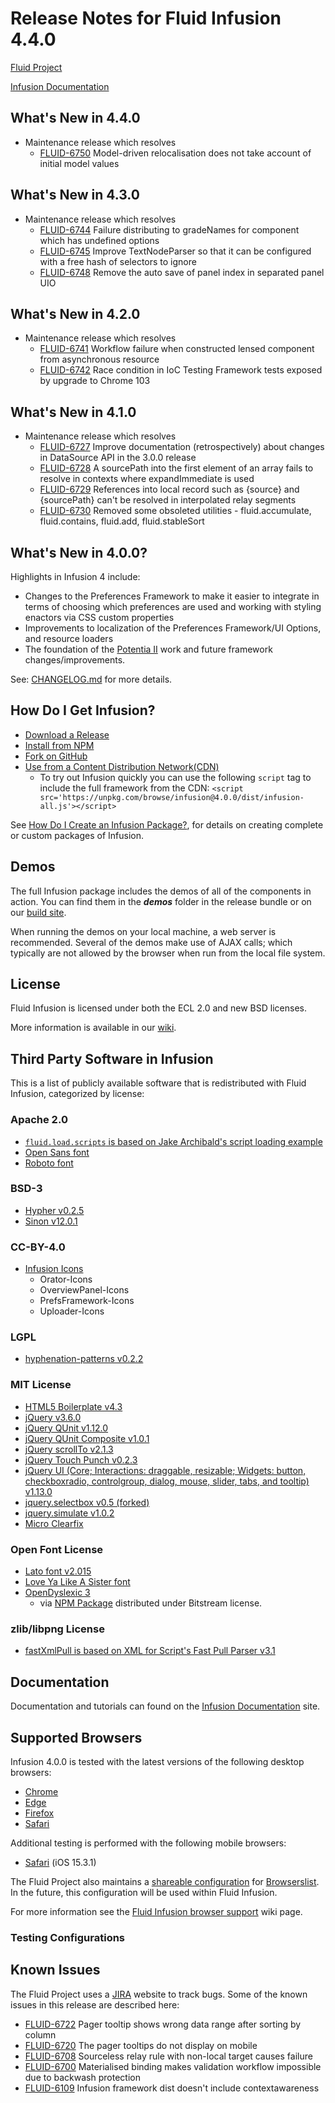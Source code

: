 # Release Notes for Fluid Infusion 4.4.0

[Fluid Project](https://fluidproject.org)

[Infusion Documentation](https://github.com/fluid-project/infusion-docs)

## What's New in 4.4.0

* Maintenance release which resolves
  * [FLUID-6750](https://issues.fluidproject.org/browse/FLUID-6750) Model-driven relocalisation does not take account
    of initial model values

## What's New in 4.3.0

* Maintenance release which resolves
  * [FLUID-6744](https://issues.fluidproject.org/browse/FLUID-6744) Failure distributing to gradeNames for component
    which has undefined options
  * [FLUID-6745](https://issues.fluidproject.org/browse/FLUID-6745) Improve TextNodeParser so that it can be configured
    with a free hash of selectors to ignore
  * [FLUID-6748](https://issues.fluidproject.org/browse/FLUID-6748) Remove the auto save of panel index in separated
    panel UIO

## What's New in 4.2.0

* Maintenance release which resolves
  * [FLUID-6741](https://issues.fluidproject.org/browse/FLUID-6741) Workflow failure when constructed lensed component
    from asynchronous resource
  * [FLUID-6742](https://issues.fluidproject.org/browse/FLUID-6742) Race condition in IoC Testing Framework tests
    exposed by upgrade to Chrome 103

## What's New in 4.1.0

* Maintenance release which resolves
  * [FLUID-6727](https://issues.fluidproject.org/browse/FLUID-6727) Improve documentation (retrospectively) about changes
    in DataSource API in the 3.0.0 release
  * [FLUID-6728](https://issues.fluidproject.org/browse/FLUID-6728) A sourcePath into the first element of an array fails
  to resolve in contexts where expandImmediate is used
  * [FLUID-6729](https://issues.fluidproject.org/browse/FLUID-6729) References into local record such as {source} and
  {sourcePath} can't be resolved in interpolated relay segments
  * [FLUID-6730](https://issues.fluidproject.org/browse/FLUID-6730) Removed some obsoleted utilities - fluid.accumulate,
    fluid.contains, fluid.add, fluid.stableSort

## What's New in 4.0.0?

Highlights in Infusion 4 include:

* Changes to the Preferences Framework to make it easier to integrate in terms of choosing which preferences are used
  and working with styling enactors via CSS custom properties
* Improvements to localization of the Preferences Framework/UI Options, and resource loaders
* The foundation of the [Potentia II](https://issues.fluidproject.org/browse/FLUID-6148) work and future framework
  changes/improvements.

See: [CHANGELOG.md](./CHANGELOG.md) for more details.

## How Do I Get Infusion?

* [Download a Release](https://github.com/fluid-project/infusion/releases)
* [Install from NPM](https://www.npmjs.com/package/infusion)
* [Fork on GitHub](https://github.com/fluid-project/infusion)
* [Use from a Content Distribution Network(CDN)](https://unpkg.com/browse/infusion)
  * To try out Infusion quickly you can use the following `script` tag to include the full framework from the CDN:
    `<script src='https://unpkg.com/browse/infusion@4.0.0/dist/infusion-all.js'></script>`

See [How Do I Create an Infusion Package?](README.md#how-do-i-create-an-infusion-package), for details on creating
complete or custom packages of Infusion.

## Demos

The full Infusion package includes the demos of all of the components in action. You can find them in the _**demos**_
folder in the release bundle or on our [build site](https://build.fluidproject.org/).

When running the demos on your local machine, a web server is recommended. Several of the demos make use of AJAX calls;
which typically are not allowed by the browser when run from the local file system.

## License

Fluid Infusion is licensed under both the ECL 2.0 and new BSD licenses.

More information is available in our [wiki](https://wiki.fluidproject.org/display/fluid/Fluid+Licensing).

## Third Party Software in Infusion

This is a list of publicly available software that is redistributed with Fluid Infusion,
categorized by license:

### Apache 2.0

* [`fluid.load.scripts` is based on Jake Archibald's script loading example](
  https://www.html5rocks.com/en/tutorials/speed/script-loading/#toc-dom-rescue)
* [Open Sans font](https://www.google.com/fonts/specimen/Open+Sans)
* [Roboto font](https://fonts.google.com/specimen/Roboto)

### BSD-3

* [Hypher v0.2.5](https://github.com/bramstein/Hypher)
* [Sinon v12.0.1](https://sinonjs.org)

### CC-BY-4.0

* [Infusion Icons](https://github.com/fluid-project/infusion-icons)
  * Orator-Icons
  * OverviewPanel-Icons
  * PrefsFramework-Icons
  * Uploader-Icons

### LGPL

* [hyphenation-patterns v0.2.2](https://github.com/bramstein/hyphenation-patterns)

### MIT License

* [HTML5 Boilerplate v4.3](https://html5boilerplate.com/)
* [jQuery v3.6.0](https://jquery.com/)
* [jQuery QUnit v1.12.0](https://qunitjs.com)
* [jQuery QUnit Composite v1.0.1](https://github.com/jquery/qunit-composite)
* [jQuery scrollTo v2.1.3](https://github.com/flesler/jquery.scrollTo)
* [jQuery Touch Punch v0.2.3](http://touchpunch.furf.com/)
* [jQuery UI (Core; Interactions: draggable, resizable; Widgets: button, checkboxradio, controlgroup, dialog, mouse,
  slider, tabs, and tooltip) v1.13.0](https://jqueryui.com/)
* [jquery.selectbox v0.5 (forked)](https://github.com/fluid-project/jquery.selectbox)
* [jquery.simulate v1.0.2](https://github.com/eduardolundgren/jquery-simulate)
* [Micro Clearfix](http://nicolasgallagher.com/micro-clearfix-hack/)

### Open Font License

* [Lato font v2.015](http://www.latofonts.com)
* [Love Ya Like A Sister font](https://fonts.google.com/specimen/Love+Ya+Like+A+Sister)
* [OpenDyslexic 3](https://opendyslexic.org/)
  * via [NPM Package](https://github.com/ssbc/open-dyslexic) distributed under Bitstream license.

### zlib/libpng License

* [fastXmlPull is based on XML for Script's Fast Pull Parser v3.1](
  https://wiki.fluidproject.org/display/fluid/Licensing+for+fastXmlPull.js)

## Documentation

Documentation and tutorials can found on the [Infusion Documentation](
https://docs.fluidproject.org/infusion/development/) site.

## Supported Browsers

Infusion 4.0.0 is tested with the latest versions of the following desktop browsers:

* [Chrome](https://google.com/chrome/)
* [Edge](https://microsoft.com/edge/)
* [Firefox](https://mozilla.org/firefox/)
* [Safari](https://apple.com/safari/)

Additional testing is performed with the following mobile browsers:

* [Safari](https://apple.com/safari/) (iOS 15.3.1)

The Fluid Project also maintains a [shareable configuration](https://github.com/fluid-project/browserslist-config-fluid)
for [Browserslist](https://github.com/browserslist/browserslist). In the future, this configuration will be used within
Fluid Infusion.

For more information see the [Fluid Infusion browser support](https://wiki.fluidproject.org/display/fluid/Browser+Support)
wiki page.

### Testing Configurations

## Known Issues

The Fluid Project uses a [JIRA](https://issues.fluidproject.org) website to track bugs. Some of the known issues in this
release are described here:

* [FLUID-6722](https://issues.fluidproject.org/browse/FLUID-6722) Pager tooltip shows wrong data range after sorting by
  column
* [FLUID-6720](https://issues.fluidproject.org/browse/FLUID-6720) The pager tooltips do not display on mobile
* [FLUID-6708](https://issues.fluidproject.org/browse/FLUID-6708) Sourceless relay rule with non-local target causes
  failure
* [FLUID-6700](https://issues.fluidproject.org/browse/FLUID-6700) Materialised binding makes validation workflow
  impossible due to backwash protection
* [FLUID-6109](https://issues.fluidproject.org/browse/FLUID-6109) Infusion framework dist doesn't include
  contextawareness
